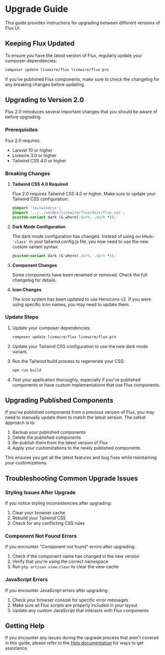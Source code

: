 # Upgrade Guide

This guide provides instructions for upgrading between different versions of Flux UI.

## Keeping Flux Updated

To ensure you have the latest version of Flux, regularly update your composer dependencies:

```bash
composer update livewire/flux livewire/flux-pro
```

If you've published Flux components, make sure to check the changelog for any breaking changes before updating.

## Upgrading to Version 2.0

Flux 2.0 introduces several important changes that you should be aware of before upgrading.

### Prerequisites

Flux 2.0 requires:
- Laravel 10 or higher
- Livewire 3.0 or higher
- Tailwind CSS 4.0 or higher

### Breaking Changes

1. **Tailwind CSS 4.0 Required**

   Flux 2.0 requires Tailwind CSS 4.0 or higher. Make sure to update your Tailwind CSS configuration:

   ```css
   @import 'tailwindcss';
   @import '../../vendor/livewire/flux/dist/flux.css';
   @custom-variant dark (&:where(.dark, .dark *));
   ```

2. **Dark Mode Configuration**

   The dark mode configuration has changed. Instead of using `darkMode: 'class'` in your tailwind.config.js file, you now need to use the new custom variant syntax:

   ```css
   @custom-variant dark (&:where(.dark, .dark *));
   ```

3. **Component Changes**

   Some components have been renamed or removed. Check the full changelog for details.

4. **Icon Changes**

   The icon system has been updated to use Heroicons v2. If you were using specific icon names, you may need to update them.

### Update Steps

1. Update your composer dependencies:

   ```bash
   composer update livewire/flux livewire/flux-pro
   ```

2. Update your Tailwind CSS configuration to use the new dark mode variant.

3. Run the Tailwind build process to regenerate your CSS:

   ```bash
   npm run build
   ```

4. Test your application thoroughly, especially if you've published components or have custom implementations that use Flux components.

## Upgrading Published Components

If you've published components from a previous version of Flux, you may need to manually update them to match the latest version. The safest approach is to:

1. Backup your published components
2. Delete the published components
3. Re-publish them from the latest version of Flux
4. Apply your customizations to the newly published components

This ensures you get all the latest features and bug fixes while maintaining your customizations.

## Troubleshooting Common Upgrade Issues

### Styling Issues After Upgrade

If you notice styling inconsistencies after upgrading:

1. Clear your browser cache
2. Rebuild your Tailwind CSS
3. Check for any conflicting CSS rules

### Component Not Found Errors

If you encounter "Component not found" errors after upgrading:

1. Check if the component name has changed in the new version
2. Verify that you're using the correct namespace
3. Run `php artisan view:clear` to clear the view cache

### JavaScript Errors

If you encounter JavaScript errors after upgrading:

1. Check your browser console for specific error messages
2. Make sure all Flux scripts are properly included in your layout
3. Update any custom JavaScript that interacts with Flux components

## Getting Help

If you encounter any issues during the upgrade process that aren't covered in this guide, please refer to the [Help documentation](/guides/help.md) for ways to get assistance.